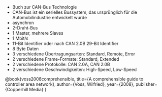 - Buch zur CAN-Bus Technologie
- CAN-Bus ist ein serielles Bussystem, das ursprünglich für die Automobilindustrie entwickelt wurde
- asynchron
- 2-Draht-Bus
- 1 Master, mehrere Slaves
- 1 Mbit/s
- 11-Bit Identifier oder nach CAN 2.0B 29-Bit Identifier
- 8 Byte Daten
- 3 verschiedene Übertragungsarten: Standard, Remote, Error
- 2 verschiedene Frame-Formate: Standard, Extended
- 2 verschiedene Protokolle: CAN 2.0A, CAN 2.0B
- 2 verschiedene Geschwindigkeiten: High-Speed, Low-Speed

@book{voss2008comprehensible,
  title={A comprehensible guide to controller area network},
  author={Voss, Wilfried},
  year={2008},
  publisher={Copperhill Media}
}